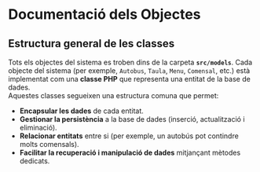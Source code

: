 # Documentació dels Objectes

## Estructura general de les classes

Tots els objectes del sistema es troben dins de la carpeta **`src/models`**.
Cada objecte del sistema (per exemple, `Autobus`, `Taula`, `Menu`, `Comensal`, etc.) està implementat com una **classe PHP** que representa una entitat de la base de dades.  
Aquestes classes segueixen una estructura comuna que permet:

- **Encapsular les dades** de cada entitat.
- **Gestionar la persistència** a la base de dades (inserció, actualització i eliminació).
- **Relacionar entitats** entre si (per exemple, un autobús pot contindre molts comensals).
- **Facilitar la recuperació i manipulació de dades** mitjançant mètodes dedicats.

